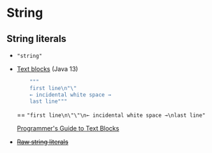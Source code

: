 # String
## String literals
- `"string"`
- [Text blocks](https://openjdk.org/jeps/355) (Java 13)  
    ```java
        """
        first line\n"\"
        ← incidental white space →    
        last line"""
    ```
    ==
    `"first line\n\"\"\n← incidental white space →\nlast line"`

    [Programmer's Guide to Text Blocks](https://docs.oracle.com/en/java/javase/15/text-blocks/index.html)
- ~~[Raw string literals](https://openjdk.org/jeps/326)~~